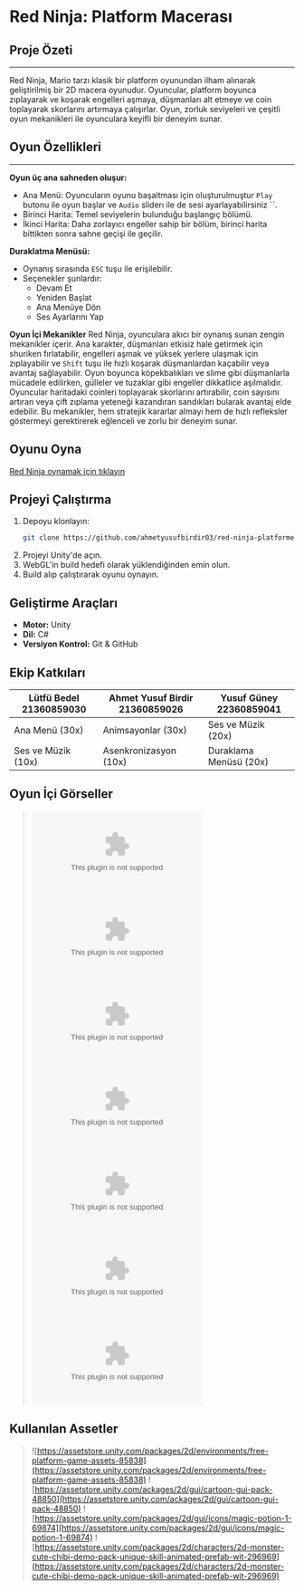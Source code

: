 # Red Ninja: Platform Macerası

##  Proje Özeti
---
Red Ninja, Mario tarzı klasik bir platform oyunundan ilham alınarak geliştirilmiş bir 2D macera oyunudur. Oyuncular, platform boyunca zıplayarak ve koşarak engelleri aşmaya, düşmanları alt etmeye ve coin toplayarak skorlarını artırmaya çalışırlar. Oyun, zorluk seviyeleri ve çeşitli oyun mekanikleri ile oyunculara keyifli bir deneyim sunar.

##  Oyun Özellikleri
---
**Oyun üç ana sahneden oluşur:**
- Ana Menü: Oyuncuların oyunu başaltması için oluşturulmuştur `Play` butonu ile oyun başlar ve `Audio` sliderı ile de sesi ayarlayabilirsiniz ``.
- Birinci Harita: Temel seviyelerin bulunduğu başlangıç bölümü.
- İkinci Harita: Daha zorlayıcı engeller sahip bir bölüm, birinci harita bittikten sonra sahne geçişi ile geçilir.
  
**Duraklatma Menüsü:**
  - Oynanış sırasında `ESC` tuşu ile erişilebilir.
  - Seçenekler şunlardır:
    - Devam Et
    - Yeniden Başlat
    - Ana Menüye Dön
    - Ses Ayarlarını Yap

**Oyun İçi Mekanikler**
Red Ninja, oyunculara akıcı bir oynanış sunan zengin mekanikler içerir. Ana karakter, düşmanları etkisiz hale getirmek için shuriken fırlatabilir, engelleri aşmak ve yüksek yerlere ulaşmak için zıplayabilir ve `Shift` tuşu ile hızlı koşarak düşmanlardan kaçabilir veya avantaj sağlayabilir. Oyun boyunca köpekbalıkları ve slime gibi düşmanlarla mücadele edilirken, gülleler ve tuzaklar gibi engeller dikkatlice aşılmalıdır. Oyuncular haritadaki coinleri toplayarak skorlarını artırabilir, coin sayısını artıran veya çift zıplama yeteneği kazandıran sandıkları bularak avantaj elde edebilir. Bu mekanikler, hem stratejik kararlar almayı hem de hızlı refleksler göstermeyi gerektirerek eğlenceli ve zorlu bir deneyim sunar.
##  Oyunu Oyna
[Red Ninja oynamak için tıklayın](www.orneklink.com)

##  Projeyi Çalıştırma
1. Depoyu klonlayın:
   ```bash
   git clone https://github.com/ahmetyusufbirdir03/red-ninja-platformer.git
   ```
2. Projeyi Unity'de açın.
3. WebGL'in build hedefi olarak yüklendiğinden emin olun.
4. Build alıp çalıştırarak oyunu oynayın.

## Geliştirme Araçları
- **Motor:** Unity
- **Dil:** C#
- **Versiyon Kontrol:** Git & GitHub

## Ekip Katkıları
|Lütfü Bedel 21360859030 | Ahmet Yusuf Birdir 21360859026     | Yusuf Güney 22360859041|
|----------------------  |------------------------------------|------------------------|
|  Ana Menü (30x)        |   Animsayonlar (30x)               |  Ses ve Müzik (20x)    |  
|  Ses ve Müzik (10x)    |   Asenkronizasyon (10x)            |  Duraklama Menüsü (20x)|


## Oyun İçi Görseller
> ![Örnek Görsel 1](www.ornek1.com)
> ![Örnek Görsel 2](www.ornek2.com)
> ![Örnek Görsel 3](www.ornek3.com)
> ![Örnek Görsel 4](www.ornek4.com)
> ![Örnek Görsel 5](www.ornek5.com)
> ![Örnek Görsel 6](www.ornek6.com)
> ![Örnek Görsel 7](www.ornek7.com)

## Kullanılan Assetler
> ![https://assetstore.unity.com/packages/2d/environments/free-platform-game-assets-85838](https://assetstore.unity.com/packages/2d/environments/free-platform-game-assets-85838)
> ![https://assetstore.unity.com/ackages/2d/gui/cartoon-gui-pack-48850](https://assetstore.unity.com/ackages/2d/gui/cartoon-gui-pack-48850)
> ![https://assetstore.unity.com/packages/2d/gui/icons/magic-potion-1-69874](https://assetstore.unity.com/packages/2d/gui/icons/magic-potion-1-69874)
> ![https://assetstore.unity.com/packages/2d/characters/2d-monster-cute-chibi-demo-pack-unique-skill-animated-prefab-wit-296969](https://assetstore.unity.com/packages/2d/characters/2d-monster-cute-chibi-demo-pack-unique-skill-animated-prefab-wit-296969) 

